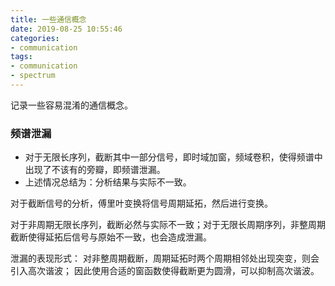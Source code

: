 ```yaml
---
title: 一些通信概念
date: 2019-08-25 10:55:46
categories:
- communication
tags:
- communication
- spectrum
---
```


记录一些容易混淆的通信概念。
<!--more-->


### 频谱泄漏
+ 对于无限长序列，截断其中一部分信号，即时域加窗，频域卷积，使得频谱中出现了不该有的旁瓣，即频谱泄漏。
+ 上述情况总结为：分析结果与实际不一致。

对于截断信号的分析，傅里叶变换将信号周期延拓，然后进行变换。

对于非周期无限长序列，截断必然与实际不一致；对于无限长周期序列，非整周期截断使得延拓后信号与原始不一致，也会造成泄漏。

泄漏的表现形式：
对非整周期截断，周期延拓时两个周期相邻处出现突变，则会引入高次谐波；
因此使用合适的窗函数使得截断更为圆滑，可以抑制高次谐波。

### 
